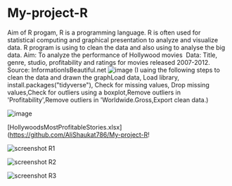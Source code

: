 # My-project-R

Aim of R progam, R is a programming language. R is often used for statistical computing and graphical presentation to analyze and visualize data.
R program is using to clean the data and also using to analyse the big data.
Aim: To analyze the performance of Hollywood movies 
Data: Title, genre, studio, profitability and ratings for movies released 2007-2012.
Source: InformationIsBeautiful.net ![image](https://user-images.githubusercontent.com/129103686/232570696-1c724f7d-0c87-41e9-a162-5ac010e9432b.png)
(I uaing the following steps to clean the data and drawn the graphLoad data, Load library, install.packages("tidyverse"), Check for missing values, Drop missing values,Check for outliers using a boxplot,Remove outliers in 'Profitability',Remove outliers in 'Worldwide.Gross,Export clean data.)


![image](https://user-images.githubusercontent.com/129103686/232570489-2ee334be-5fca-4a67-b4e7-c76abc151d88.png)


[HollywoodsMostProfitableStories.xlsx](https://github.com/AliShaukat786/My-project-R!

![screenshot R1](https://user-images.githubusercontent.com/129103686/231987159-d4fad23d-d0ae-434f-83c4-c7a9025e23fc.png)

![screenshot R2](https://user-images.githubusercontent.com/129103686/231987189-e77ab433-4bf1-4ed3-a948-bf4e1ecde8ac.png)

![screenshot R3](https://user-images.githubusercontent.com/129103686/231987239-98e4d7bf-5ec8-46f4-b46a-2b6fcbf82181.png)


